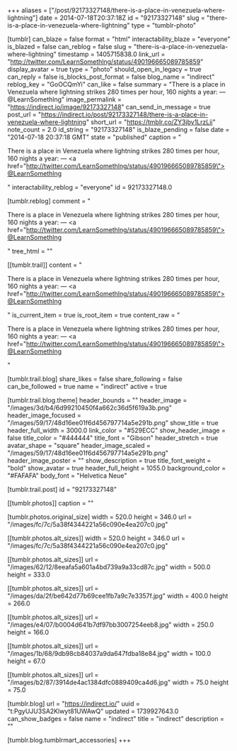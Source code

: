 +++
aliases = ["/post/92173327148/there-is-a-place-in-venezuela-where-lightning"]
date = 2014-07-18T20:37:18Z
id = "92173327148"
slug = "there-is-a-place-in-venezuela-where-lightning"
type = "tumblr-photo"

[tumblr]
can_blaze = false
format = "html"
interactability_blaze = "everyone"
is_blazed = false
can_reblog = false
slug = "there-is-a-place-in-venezuela-where-lightning"
timestamp = 1405715838.0
link_url = "http://twitter.com/LearnSomethlng/status/490196665089785859"
display_avatar = true
type = "photo"
should_open_in_legacy = true
can_reply = false
is_blocks_post_format = false
blog_name = "indirect"
reblog_key = "GoOCQmYi"
can_like = false
summary = "There is a place in Venezuela where lightning strikes 280 times per hour, 160 nights a year: — @LearnSomethlng"
image_permalink = "https://indirect.io/image/92173327148"
can_send_in_message = true
post_url = "https://indirect.io/post/92173327148/there-is-a-place-in-venezuela-where-lightning"
short_url = "https://tmblr.co/ZY3jby1LrzLii"
note_count = 2.0
id_string = "92173327148"
is_blaze_pending = false
date = "2014-07-18 20:37:18 GMT"
state = "published"
caption = "<p>There is a place in Venezuela where lightning strikes 280 times per hour, 160 nights a year: — <a href=\"http://twitter.com/LearnSomethlng/status/490196665089785859\">@LearnSomethlng</a></p>"
interactability_reblog = "everyone"
id = 92173327148.0

[tumblr.reblog]
comment = "<p>There is a place in Venezuela where lightning strikes 280 times per hour, 160 nights a year: — <a href=\"http://twitter.com/LearnSomethlng/status/490196665089785859\">@LearnSomethlng</a></p>"
tree_html = ""

[[tumblr.trail]]
content = "<p>There is a place in Venezuela where lightning strikes 280 times per hour, 160 nights a year: &mdash; <a href=\"http://twitter.com/LearnSomethlng/status/490196665089785859\">@LearnSomethlng</a></p>"
is_current_item = true
is_root_item = true
content_raw = "<p>There is a place in Venezuela where lightning strikes 280 times per hour, 160 nights a year: — <a href=\"http://twitter.com/LearnSomethlng/status/490196665089785859\">@LearnSomethlng</a></p>"

[tumblr.trail.blog]
share_likes = false
share_following = false
can_be_followed = true
name = "indirect"
active = true

[tumblr.trail.blog.theme]
header_bounds = ""
header_image = "/images/3d/b4/6d99210450f4a662c36d5f619a3b.png"
header_image_focused = "/images/59/17/48d16ee01f6d456797714a5e291b.png"
show_title = true
header_full_width = 3000.0
link_color = "#529ECC"
show_header_image = false
title_color = "#444444"
title_font = "Gibson"
header_stretch = true
avatar_shape = "square"
header_image_scaled = "/images/59/17/48d16ee01f6d456797714a5e291b.png"
header_image_poster = ""
show_description = true
title_font_weight = "bold"
show_avatar = true
header_full_height = 1055.0
background_color = "#FAFAFA"
body_font = "Helvetica Neue"

[tumblr.trail.post]
id = "92173327148"

[[tumblr.photos]]
caption = ""

[tumblr.photos.original_size]
width = 520.0
height = 346.0
url = "/images/fc/7c/5a38f4344221a56c090e4ea207c0.jpg"

[[tumblr.photos.alt_sizes]]
width = 520.0
height = 346.0
url = "/images/fc/7c/5a38f4344221a56c090e4ea207c0.jpg"

[[tumblr.photos.alt_sizes]]
url = "/images/62/12/8eeafa5a601a4bd739a9a33cd87c.jpg"
width = 500.0
height = 333.0

[[tumblr.photos.alt_sizes]]
url = "/images/da/2f/be642d77b69cee1fb7a9c7e3357f.jpg"
width = 400.0
height = 266.0

[[tumblr.photos.alt_sizes]]
url = "/images/e4/07/b0004d641b7df97bb3007254eeb8.jpg"
width = 250.0
height = 166.0

[[tumblr.photos.alt_sizes]]
url = "/images/1b/68/9db98cb84037a9da647fdba18e84.jpg"
width = 100.0
height = 67.0

[[tumblr.photos.alt_sizes]]
url = "/images/b2/87/3914de4ac1384dfc0889409ca4d6.jpg"
width = 75.0
height = 75.0

[tumblr.blog]
url = "https://indirect.io/"
uuid = "t:PgyUJU3SA2Klwyt81UWAwQ"
updated = 1739927643.0
can_show_badges = false
name = "indirect"
title = "indirect"
description = ""

[tumblr.blog.tumblrmart_accessories]
+++
